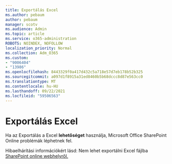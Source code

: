 ```yaml
---
title: Exportálás Excel
ms.author: pebaum
author: pebaum
manager: scotv
ms.audience: Admin
ms.topic: article
ms.service: o365-administration
ROBOTS: NOINDEX, NOFOLLOW
localization_priority: Normal
ms.collection: Adm_O365
ms.custom:
- "9006404"
- "13986"
ms.openlocfilehash: 8443329f0a417d432c5a718e57d7eb178b52b325
ms.sourcegitcommit: a097d1f8915a31ed8460b5b68dccc8d87e563cc0
ms.translationtype: MT
ms.contentlocale: hu-HU
ms.lasthandoff: 09/22/2021
ms.locfileid: "59506563"
---
```

# <a name="exporting-with-excel"></a>Exportálás Excel

Ha az Exportálás a Excel **lehetőséget** használja, Microsoft Office SharePoint Online problémák léphetnek fel.

Hibaelhárítási információkért lásd: Nem lehet exportálni Excel fájlba [SharePoint online webhelyről.](https://docs.microsoft.com/office/troubleshoot/excel/cannot-export-to-excel)